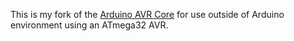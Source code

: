 This is my fork of the [Arduino AVR Core](https://github.com/arduino/ArduinoCore-avr) for use outside of Arduino environment using an ATmega32 AVR.
